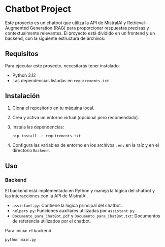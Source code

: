# Chatbot Project

Este proyecto es un chatbot que utiliza la API de MistralAI y Retrieval-Augmented Generation (RAG) para proporcionar respuestas precisas y contextualmente relevantes. El proyecto está dividido en un frontend y un backend, con la siguiente estructura de archivos:


## Requisitos

Para ejecutar este proyecto, necesitarás tener instalado:

- Python 3.12
- Las dependencias listadas en `requirements.txt`

## Instalación

1. Clona el repositorio en tu máquina local.
2. Crea y activa un entorno virtual (opcional pero recomendado).
3. Instala las dependencias:

    ```bash
    pip install -r requirements.txt
    ```

4. Configura las variables de entorno en los archivos `.env` en la raíz y en el directorio `Backend`.

## Uso

### Backend

El backend está implementado en Python y maneja la lógica del chatbot y las interacciones con la API de MistralAI.

- `assistant.py`: Contiene la lógica principal del chatbot.
- `helpers.py`: Funciones auxiliares utilizadas por `assistant.py`.
- `Documento_para_ChatBot.pdf` y `Documento_para_ChatBot.txt`: Documentos de referencia utilizados por el chatbot.

Para iniciar el backend:

```bash
python main.py
